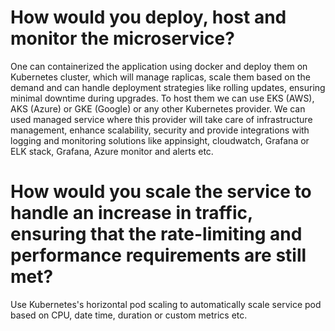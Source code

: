 ﻿# How would you deploy, host and monitor the microservice?

One can containerized the application using docker and deploy them on Kubernetes cluster, which will manage raplicas, scale them based on the demand and can handle deployment strategies like rolling updates, ensuring minimal downtime during upgrades. To host them we can use EKS (AWS), AKS (Azure) or GKE (Google) or any other Kubernetes provider. We can used managed service where this provider will take care of infrastructure management, enhance scalability, security and provide integrations with logging and monitoring solutions like appinsight, cloudwatch, Grafana or ELK stack, Grafana, Azure monitor and alerts etc.

# How would you scale the service to handle an increase in traffic, ensuring that the rate-limiting and performance requirements are still met?

Use Kubernetes's horizontal pod scaling to automatically scale service pod based on CPU, date time, duration or custom metrics etc. 